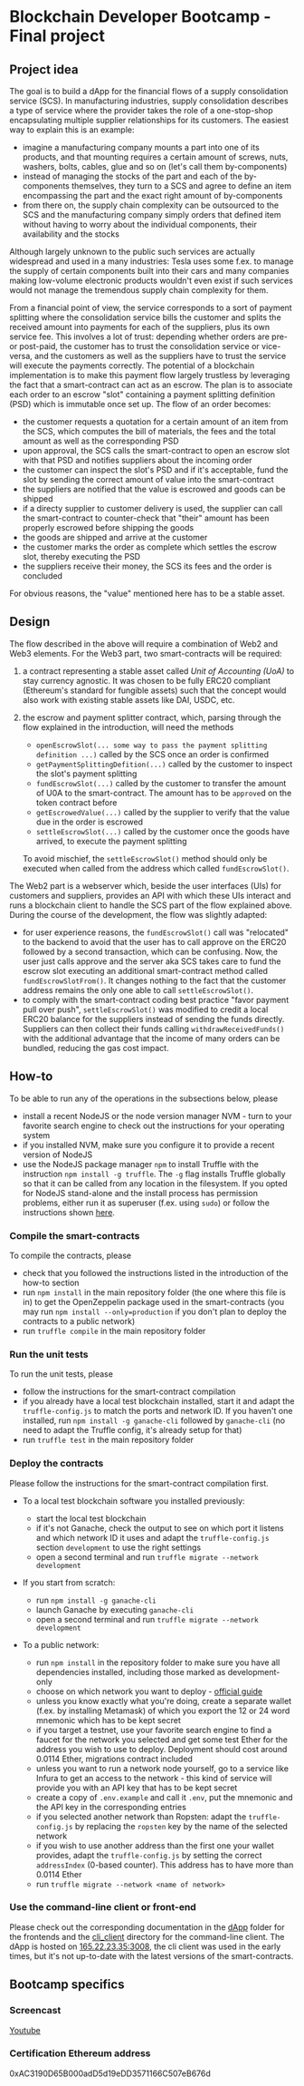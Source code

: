 # Blockchain Developer Bootcamp - Final project

## Project idea
The goal is to build a dApp for the financial flows of a supply consolidation service (SCS). In manufacturing industries, supply consolidation describes a type of service where the provider takes the role of a one-stop-shop encapsulating multiple supplier relationships for its customers. The easiest way to explain this is an example:
- imagine a manufacturing company mounts a part into one of its products, and that mounting requires a certain amount of screws, nuts, washers, bolts, cables, glue and so on (let's call them by-components)
- instead of managing the stocks of the part and each of the by-components themselves, they turn to a SCS and agree to define an item encompassing the part and the exact right amount of by-components
- from there on, the supply chain complexity can be outsourced to the SCS and the manufacturing company simply orders that defined item without having to worry about the individual components, their availability and the stocks

Although largely unknown to the public such services are actually widespread and used in a many industries: Tesla uses some f.ex. to manage the supply of certain components built into their cars and many companies making low-volume electronic products wouldn't even exist if such services would not manage the tremendous supply chain complexity for them. 

From a financial point of view, the service corresponds to a sort of payment splitting where the consolidation service bills the customer and splits the received amount into payments for each of the suppliers, plus its own service fee. This involves a lot of trust: depending whether orders are pre- or post-paid, the customer has to trust the consolidation service or vice-versa, and the customers as well as the suppliers have to trust the service will execute the payments correctly. The potential of a blockchain implementation is to make this payment flow largely trustless by leveraging the fact that a smart-contract can act as an escrow. The plan is to associate each order to an escrow "slot" containing a payment splitting definition (PSD) which is immutable once set up. The flow of an order becomes:
- the customer requests a quotation for a certain amount of an item from the SCS, which computes the bill of materials, the fees and the total amount as well as the corresponding PSD
- upon approval, the SCS calls the smart-contract to open an escrow slot with that PSD and notifies suppliers about the incoming order
- the customer can inspect the slot's PSD and if it's acceptable, fund the slot by sending the correct amount of value into the smart-contract
- the suppliers are notified that the value is escrowed and goods can be shipped
- if a directy supplier to customer delivery is used, the supplier can call the smart-contract to counter-check that "their" amount has been properly escrowed before shipping the goods
- the goods are shipped and arrive at the customer
- the customer marks the order as complete which settles the escrow slot, thereby executing the PSD
- the suppliers receive their money, the SCS its fees and the order is concluded

For obvious reasons, the "value" mentioned here has to be a stable asset.

## Design
The flow described in the above will require a combination of Web2 and Web3 elements. For the Web3 part, two smart-contracts will be required: 
1. a contract representing a stable asset called *Unit of Accounting (UoA)* to stay currency agnostic. It was chosen to be fully ERC20 compliant (Ethereum's standard for fungible assets) such that the concept would also work with existing stable assets like DAI, USDC, etc.
2. the escrow and payment splitter contract, which, parsing through the flow explained in the introduction, will need the methods 
    - `openEscrowSlot(... some way to pass the payment splitting definition ...)` called by the SCS once an order is confirmed
    - `getPaymentSplittingDefition(...)` called by the customer to inspect the slot's payment splitting
    - `fundEscrowSlot(...)` called by the customer to transfer the amount of U0A to the smart-contract. The amount has to be `approve`d on the token contract before
    - `getEscrowedValue(...)` called by the supplier to verify that the value due in the order is escrowed
    - `settleEscrowSlot(...)` called by the customer once the goods have arrived, to execute the payment splitting
    
    To avoid mischief, the `settleEscrowSlot()` method should only be executed when called from the address which called `fundEscrowSlot()`. 

The Web2 part is a webserver which, beside the user interfaces (UIs) for customers and suppliers, provides an API with which these UIs interact and runs a blockchain client to handle the SCS part of the flow explained above. During the course of the development, the flow was slightly adapted:
- for user experience reasons, the `fundEscrowSlot()` call was "relocated" to the backend to avoid that the user has to call approve on the ERC20 followed by a second transaction, which can be confusing. Now, the user just calls approve and the server aka SCS takes care to fund the escrow slot executing an additional smart-contract method called `fundEscrowSlotFrom()`. It changes nothing to the fact that the customer address remains the only one able to call `settleEscrowSlot()`. 
- to comply with the smart-contract coding best practice "favor payment pull over push", `settleEscrowSlot()` was modified to credit a local ERC20 balance for the suppliers instead of sending the funds directly. Suppliers can then collect their funds calling `withdrawReceivedFunds()` with the additional advantage that the income of many orders can be bundled, reducing the gas cost impact. 

## How-to
To be able to run any of the operations in the subsections below, please
- install a recent NodeJS or the node version manager NVM - turn to your favorite search engine to check out the instructions for your operating system
- if you installed NVM, make sure you configure it to provide a recent version of NodeJS
- use the NodeJS package manager `npm` to install Truffle with the instruction `npm install -g truffle`. The `-g` flag installs Truffle globally so that it can be called from any location in the filesystem. If you opted for NodeJS stand-alone and the install process has permission problems, either run it as superuser (f.ex. using `sudo`) or follow the instructions shown [here](https://makandracards.com/makandra/72209-how-to-install-npm-packages-globally-without-sudo-on-linux).

### Compile the smart-contracts
To compile the contracts, please
- check that you followed the instructions listed in the introduction of the how-to section
- run `npm install` in the main repository folder (the one where this file is in) to get the OpenZeppelin package used in the smart-contracts (you may run `npm install --only=production` if you don't plan to deploy the contracts to a public network)
- run `truffle compile` in the main repository folder

### Run the unit tests
To run the unit tests, please
- follow the instructions for the smart-contract compilation
- if you already have a local test blockchain installed, start it and adapt the `truffle-config.js` to match the ports and network ID. If you haven't one installed, run `npm install -g ganache-cli` followed by `ganache-cli` (no need to adapt the Truffle config, it's already setup for that)
- run `truffle test` in the main repository folder

### Deploy the contracts
Please follow the instructions for the smart-contract compilation first. 

- To a local test blockchain software you installed previously:
    - start the local test blockchain
    - if it's not Ganache, check the output to see on which port it listens and which network ID it uses and adapt the `truffle-config.js` section `development` to use the right settings
    - open a second terminal and run `truffle migrate --network development`

- If you start from scratch:
    - run `npm install -g ganache-cli`
    - launch Ganache by executing `ganache-cli`
    - open a second terminal and run `truffle migrate --network development`

- To a public network:
    - run `npm install` in the repository folder to make sure you have all dependencies installed, including those marked as development-only
    - choose on which network you want to deploy - [official guide](https://ethereum.org/en/developers/docs/networks/)
    - unless you know exactly what you're doing, create a separate wallet (f.ex. by installing Metamask) of which you export the 12 or 24 word mnemonic which has to be kept secret
    - if you target a testnet, use your favorite search engine to find a faucet for the network you selected and get some test Ether for the address you wish to use to deploy. Deployment should cost around 0.0114 Ether, migrations contract included
    - unless you want to run a network node yourself, go to a service like Infura to get an access to the network - this kind of service will provide you with an API key that has to be kept secret
    - create a copy of `.env.example` and call it `.env`, put the mnemonic and the API key in the corresponding entries
    - if you selected another network than Ropsten: adapt the `truffle-config.js` by replacing the `ropsten` key by the name of the selected network
    - if you wish to use another address than the first one your wallet provides, adapt the `truffle-config.js` by setting the correct `addressIndex` (0-based counter). This address has to have more than 0.0114 Ether
    - run `truffle migrate --network <name of network>`

### Use the command-line client or front-end
Please check out the corresponding documentation in the [dApp](./dApp) folder for the frontends and the [cli_client](./cli_client) directory for the command-line client. The dApp is hosted on [165.22.23.35:3008](http://165.22.23.35:3008), the cli client was used in the early times, but it's not up-to-date with the latest versions of the smart-contracts. 

## Bootcamp specifics
### Screencast
[Youtube](https://youtu.be/wXHmFjKZ0jM)

### Certification Ethereum address
0xAC3190D65B000adD5d19eDD3571166C507eB676d